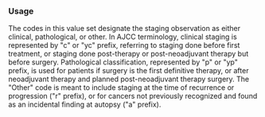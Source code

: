 ### Usage

The codes in this value set designate the staging observation as either clinical, pathological, or other. In AJCC terminology, clinical staging is represented by "c" or "yc" prefix, referring to staging done before first treatment, or staging done post-therapy or post-neoadjuvant therapy but before surgery. Pathological classification, represented by "p" or "yp" prefix, is used for patients if surgery is the first definitive therapy, or after neoadjuvant therapy and planned post-neoadjuvant therapy surgery. The "Other" code is meant to include staging at the time of recurrence or progression ("r" prefix), or for cancers not previously recognized and found as an incidental finding at autopsy ("a" prefix).